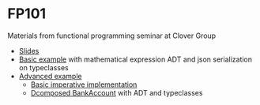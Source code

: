 # FP101
Materials from functional programming seminar at Clover Group

- [Slides](src/main/resources)
- [Basic example](src/main/scala/ru/itclover/fp101/expression) with
mathematical expression ADT and json serialization on typeclasses
- [Advanced example](src/main/scala/ru/itclover/fp101/bank_account)
    - [Basic imperative implementation](src/main/scala/ru/itclover/fp101/bank_account/OpaqueBankAccount.scala)
    - [Dcomposed BankAccount](src/main/scala/ru/itclover/fp101/bank_account/TransparentBankAccount.scala) with ADT and typeclasses
